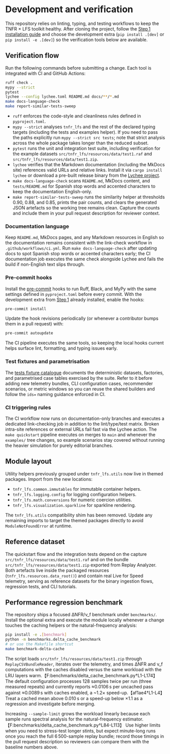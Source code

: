 # Development and verification

This repository relies on linting, typing, and testing workflows to keep the TNFR × LFS toolkit healthy. After cloning the project, follow the [Step 1 installation guide](tutorials.md#1-install-the-toolkit) and choose the development extra (`pip install .[dev]` or `pip install -e .[dev]`) so the verification tools below are available.

## Verification flow

Run the following commands before submitting a change. Each tool is integrated with CI and GitHub Actions:

```bash
ruff check .
mypy --strict
pytest
lychee --config lychee.toml README.md docs/**/*.md
make docs-language-check
make report-similar-tests-sweep
```

- `ruff` enforces the code-style and cleanliness rules defined in `pyproject.toml`.
- `mypy --strict` analyses `tnfr_lfs` and the rest of the declared typing targets (including the tests and examples helper). If you need to pass the paths explicitly run `mypy --strict src tests`; note that strict analysis across the whole package takes longer than the reduced subset.
- `pytest` runs the unit and integration test suite, including verification for the example datasets `src/tnfr_lfs/resources/data/test1.raf` and `src/tnfr_lfs/resources/data/test1.zip`.
- `lychee` verifies that the Markdown documentation (including the MkDocs site) references valid URLs and relative links. Install it via `cargo install lychee` or download a pre-built release binary from the [Lychee project](https://github.com/lycheeverse/lychee/releases).
- `make docs-language-check` scans `README.md`, MkDocs content, and `tests/README.md` for Spanish stop words and accented characters to keep the documentation English-only.
- `make report-similar-tests-sweep` runs the similarity helper at thresholds 0.90, 0.88, and 0.85, prints the pair counts, and clears the generated JSON artefacts so the working tree remains clean. Capture the counts and include them in your pull request description for reviewer context.

### Documentation language

Keep `README.md`, MkDocs pages, and any Markdown resources in English so the documentation remains consistent with the link-check workflow in `.github/workflows/ci.yml`. Run `make docs-language-check` after updating docs to spot Spanish stop words or accented characters early; the CI documentation job executes the same check alongside Lychee and fails the build if non-English text slips through.

### Pre-commit hooks

Install the [pre-commit](https://pre-commit.com) hooks to run Ruff, Black, and MyPy with the same
settings defined in `pyproject.toml` before every commit. With the development extra from
[Step 1](tutorials.md#1-install-the-toolkit) already installed, enable the hooks:

```bash
pre-commit install
```

Update the hook revisions periodically (or whenever a contributor bumps them in a pull request)
with:

```bash
pre-commit autoupdate
```

The CI pipeline executes the same tools, so keeping the local hooks current helps surface lint,
formatting, and typing issues early.

### Test fixtures and parametrisation

The [tests fixture catalogue](../tests/README.md) documents the deterministic
datasets, factories, and parametrised case tables exercised by the suite. Refer
to it before adding new telemetry bundles, CLI configuration cases, recommender
scenarios, or metric windows so you can reuse the shared builders and follow the
`ids=` naming guidance enforced in CI.

### CI triggering rules

The CI workflow now runs on documentation-only branches and executes a dedicated link-checking job in
addition to the lint/type/test matrix. Broken intra-site references or external URLs fail fast via the
Lychee action. The `make quickstart` pipeline executes on merges to `main` and whenever the `examples/`
tree changes, so example scenarios stay covered without running the heavier simulation for purely
editorial branches.


## Module layout

Utility helpers previously grouped under `tnfr_lfs.utils` now live in themed packages. Import from the new locations:

- `tnfr_lfs.common.immutables` for immutable container helpers.
- `tnfr_lfs.logging.config` for logging configuration helpers.
- `tnfr_lfs.math.conversions` for numeric coercion utilities.
- `tnfr_lfs.visualization.sparkline` for sparkline rendering.

The `tnfr_lfs.utils` compatibility shim has been removed. Update any remaining imports to target the themed packages directly to avoid `ModuleNotFoundError` at runtime.

## Reference dataset

The quickstart flow and the integration tests depend on the capture `src/tnfr_lfs/resources/data/test1.raf` and on the bundle `src/tnfr_lfs/resources/data/test1.zip` exported from Replay Analyzer. Both artefacts live inside the packaged resources (`tnfr_lfs.resources.data_root()`) and contain real Live for Speed telemetry, serving as reference datasets for the binary ingestion flows, regression tests, and CLI tutorials.

## Performance regression benchmark

The repository ships a focused ΔNFR/ν_f benchmark under `benchmarks/`. Install the optional
extra and execute the module locally whenever a change touches the caching helpers or the
natural-frequency analysis:

```bash
pip install -e .[benchmark]
python -m benchmarks.delta_cache_benchmark
# or use the Makefile shortcut
make benchmark-delta-cache
```

The script loads `src/tnfr_lfs/resources/data/test1.zip` through `ReplayCSVBundleReader`, iterates over the telemetry,
and times ΔNFR and ν_f computations with the caches disabled versus the same workload with the
LRU layers warm.【F:benchmarks/delta_cache_benchmark.py†L1-L174】 The default configuration processes
128 samples twice per run (three measured repeats) and currently reports ≈0.0106 s per uncached pass
against ≈0.0089 s with caches enabled, a ~1.2× speed-up.【af1ae4†L1-L4】 Treat a cached mean above
0.010 s or a speed-up below ×1.1 as a regression and investigate before merging.

Increasing `--sample-limit` grows the workload linearly because each sample runs spectral analysis
for the natural-frequency estimator.【F:benchmarks/delta_cache_benchmark.py†L84-L113】 Use higher limits
when you need to stress-test longer stints, but expect minute-long runs once you reach the full
6 500-sample replay bundle; record those timings in the pull request description so reviewers can
compare them with the baseline numbers above.
